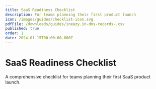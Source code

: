 ```yaml
---
title: SaaS Readiness Checklist
description: For teams planning their first product launch
icon: /images/guides/checklist-icon.svg
pdfFile: /downloads/guides/ineazy.in-dns-records-.csv
published: true
order: 1
date: 2024-01-15T00:00:00.000Z
---
```


# SaaS Readiness Checklist

A comprehensive checklist for teams planning their first SaaS product launch.
